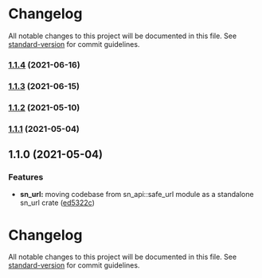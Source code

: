 # Changelog

All notable changes to this project will be documented in this file. See [standard-version](https://github.com/conventional-changelog/standard-version) for commit guidelines.

### [1.1.4](https://github.com/maidsafe/sn_url/compare/v1.1.3...v1.1.4) (2021-06-16)

### [1.1.3](https://github.com/maidsafe/sn_url/compare/v1.1.2...v1.1.3) (2021-06-15)

### [1.1.2](https://github.com/maidsafe/sn_url/compare/v1.1.1...v1.1.2) (2021-05-10)

### [1.1.1](https://github.com/maidsafe/sn_url/compare/v1.1.0...v1.1.1) (2021-05-04)

## 1.1.0 (2021-05-04)


### Features

* **sn_url:** moving codebase from sn_api::safe_url module as a standalone sn_url crate ([ed5322c](https://github.com/maidsafe/sn_url/commit/ed5322c2eb978fa8306248586f319caa3abbb8c9))

# Changelog

All notable changes to this project will be documented in this file. See [standard-version](https://github.com/conventional-changelog/standard-version) for commit guidelines.
